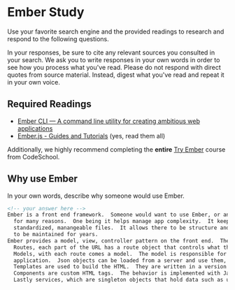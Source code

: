# Ember Study

Use your favorite search engine and the provided readings to research and
respond to the following questions.

In your responses, be sure to cite any relevant sources you consulted in your
search. We ask you to write responses in your own words in order to see how you
process what you've read. Please do not respond with direct quotes from source
material. Instead, digest what you've read and repeat it in your own voice.

## Required Readings

-   [Ember CLI — A command line utility for creating ambitious web applications](http://ember-cli.com/user-guide/)
-   [Ember.js - Guides and Tutorials](https://guides.emberjs.com/v2.4.0/) (yes,
    read them all)

Additionally, we highly recommend completing the **entire** [Try
Ember](https://www.codeschool.com/courses/try-ember) course from CodeSchool.

## Why use Ember

In your own words, describe why someone would use Ember.

```md
<!-- your answer here -->
Ember is a front end framework.  Someone would want to use Ember, or any other frontend framework,
  for many reasons.  One being it helps manage app complexity.  It keeps your app seperated into
  standardized, manangeable files.  It allows there to be structure and consistency, allowing for large apps
  to be maintained for years.
Ember provides a model, view, controller pattern on the front end.  There basic parts of Ember are:
  Routes, each part of the URL has a route object that controls what the user is seeing.
  Models, with each route comes a model.  The model is responsible for the data associated with the current view of the
  application.  Json objects can be loaded from a server and use them, or Ember data can serve this purpose.
  Templates are used to build the HTML.  They are written in a version of handlebars.
  Components are custom HTML tags.  The behavior is implemented with Javascript, and the display is contolled by handlebars
  Lastly services, which are singleton objects that hold data such as user data that is going to be used over and over again.
```
